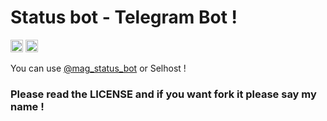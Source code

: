 # Status bot - Telegram Bot !

<code><img height="20" src="https://img.shields.io/badge/NodeJS-18.15.0-Green" /></code>  <code><img height="20" src="https://img.shields.io/badge/Version-1.0-important" /></code> 



You can use <a href="https://t.me/mag_stat_bot">@mag_status_bot</a> or Selhost !










### Please read the LICENSE and if you want fork it please say my name !
